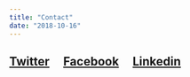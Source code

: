 ```yaml
---
title: "Contact"
date: "2018-10-16"
---
```


## [Twitter](https://twitter.com/ramonsuarez)     [Facebook](https://www.facebook.com/Ramon-Suarez-736506193359264/)     [Linkedin](https://www.linkedin.com/in/ramonsuarez/)
